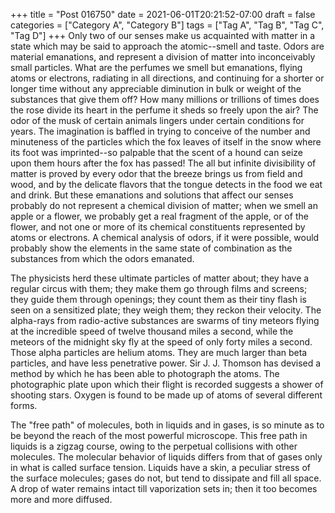 +++
title = "Post 016750"
date = 2021-06-01T20:21:52-07:00
draft = false
categories = ["Category A", "Category B"]
tags = ["Tag A", "Tag B", "Tag C", "Tag D"]
+++
Only two of our senses make us acquainted with matter in a state which may be said to approach the atomic--smell and taste. Odors are material emanations, and represent a division of matter into inconceivably small particles. What are the perfumes we smell but emanations, flying atoms or electrons, radiating in all directions, and continuing for a shorter or longer time without any appreciable diminution in bulk or weight of the substances that give them off? How many millions or trillions of times does the rose divide its heart in the perfume it sheds so freely upon the air? The odor of the musk of certain animals lingers under certain conditions for years. The imagination is baffled in trying to conceive of the number and minuteness of the particles which the fox leaves of itself in the snow where its foot was imprinted--so palpable that the scent of a hound can seize upon them hours after the fox has passed! The all but infinite divisibility of matter is proved by every odor that the breeze brings us from field and wood, and by the delicate flavors that the tongue detects in the food we eat and drink. But these emanations and solutions that affect our senses probably do not represent a chemical division of matter; when we smell an apple or a flower, we probably get a real fragment of the apple, or of the flower, and not one or more of its chemical constituents represented by atoms or electrons. A chemical analysis of odors, if it were possible, would probably show the elements in the same state of combination as the substances from which the odors emanated.

The physicists herd these ultimate particles of matter about; they have a regular circus with them; they make them go through films and screens; they guide them through openings; they count them as their tiny flash is seen on a sensitized plate; they weigh them; they reckon their velocity. The alpha-rays from radio-active substances are swarms of tiny meteors flying at the incredible speed of twelve thousand miles a second, while the meteors of the midnight sky fly at the speed of only forty miles a second. Those alpha particles are helium atoms. They are much larger than beta particles, and have less penetrative power. Sir J. J. Thomson has devised a method by which he has been able to photograph the atoms. The photographic plate upon which their flight is recorded suggests a shower of shooting stars. Oxygen is found to be made up of atoms of several different forms.

The "free path" of molecules, both in liquids and in gases, is so minute as to be beyond the reach of the most powerful microscope. This free path in liquids is a zigzag course, owing to the perpetual collisions with other molecules. The molecular behavior of liquids differs from that of gases only in what is called surface tension. Liquids have a skin, a peculiar stress of the surface molecules; gases do not, but tend to dissipate and fill all space. A drop of water remains intact till vaporization sets in; then it too becomes more and more diffused.
